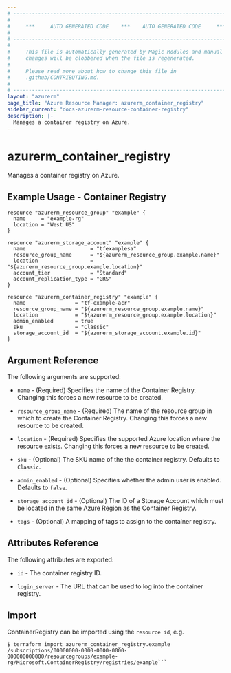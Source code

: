 ```yaml
---
# ----------------------------------------------------------------------------
#
#     ***     AUTO GENERATED CODE    ***    AUTO GENERATED CODE     ***
#
# ----------------------------------------------------------------------------
#
#     This file is automatically generated by Magic Modules and manual
#     changes will be clobbered when the file is regenerated.
#
#     Please read more about how to change this file in
#     .github/CONTRIBUTING.md.
#
# ----------------------------------------------------------------------------
layout: "azurerm"
page_title: "Azure Resource Manager: azurerm_container_registry"
sidebar_current: "docs-azurerm-resource-container-registry"
description: |-
  Manages a container registry on Azure.
---
```


# azurerm_container_registry

Manages a container registry on Azure.



## Example Usage - Container Registry


```hcl
resource "azurerm_resource_group" "example" {
  name     = "example-rg"
  location = "West US"
}

resource "azurerm_storage_account" "example" {
  name                     = "tfexamplesa"
  resource_group_name      = "${azurerm_resource_group.example.name}"
  location                 = "${azurerm_resource_group.example.location}"
  account_tier             = "Standard"
  account_replication_type = "GRS"
}

resource "azurerm_container_registry" "example" {
  name                = "tf-example-acr"
  resource_group_name = "${azurerm_resource_group.example.name}"
  location            = "${azurerm_resource_group.example.location}"
  admin_enabled       = true
  sku                 = "Classic"
  storage_account_id  = "${azurerm_storage_account.example.id}"
}
```

## Argument Reference

The following arguments are supported:

* `name` - (Required) Specifies the name of the Container Registry. Changing this forces a new resource to be created.

* `resource_group_name` - (Required) The name of the resource group in which to create the Container Registry. Changing this forces a new resource to be created.

* `location` - (Required) Specifies the supported Azure location where the resource exists. Changing this forces a new resource to be created.

* `sku` - (Optional) The SKU name of the the container registry. Defaults to `Classic`.

* `admin_enabled` - (Optional) Specifies whether the admin user is enabled. Defaults to `false`.

* `storage_account_id` - (Optional) The ID of a Storage Account which must be located in the same Azure Region as the Container Registry.

* `tags` - (Optional) A mapping of tags to assign to the container registry.

## Attributes Reference

The following attributes are exported:

* `id` - The container registry ID.

* `login_server` - The URL that can be used to log into the container registry.



## Import

ContainerRegistry can be imported using the `resource id`, e.g.
```shell
$ terraform import azurerm_container_registry.example /subscriptions/00000000-0000-0000-0000-000000000000/resourcegroups/example-rg/Microsoft.ContainerRegistry/registries/example```
